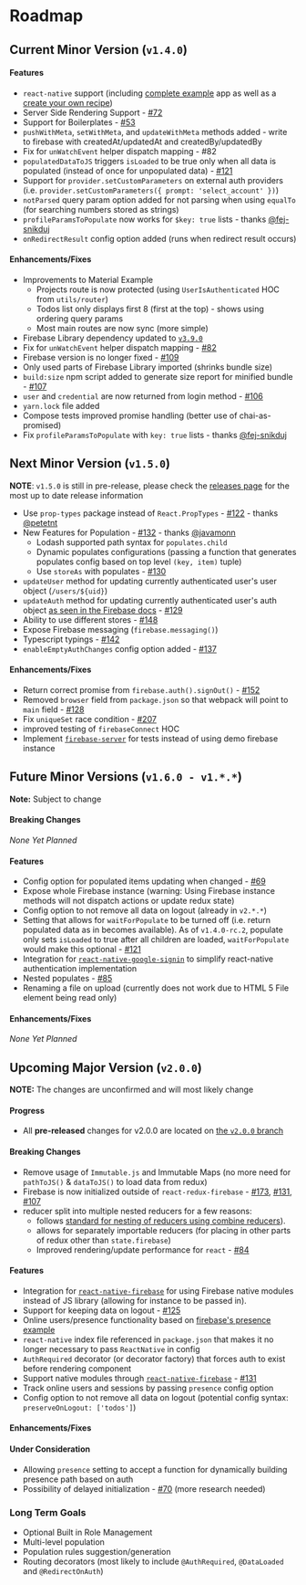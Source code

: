 # Roadmap

## Current Minor Version (`v1.4.0`)

#### Features
* `react-native` support (including [complete example](https://github.com/prescottprue/react-redux-firebase/tree/v1.4.0-beta/examples/complete/react-native) app as well as a [create your own recipe](/docs/recipes/react-native.md))
* Server Side Rendering Support - [#72](https://github.com/prescottprue/react-redux-firebase/issues/72)
* Support for Boilerplates  - [#53](https://github.com/prescottprue/react-redux-firebase/issues/53)
* `pushWithMeta`, `setWithMeta`, and `updateWithMeta` methods added - write to firebase with createdAt/updatedAt and createdBy/updatedBy
* Fix for `unWatchEvent` helper dispatch mapping - #82
* `populatedDataToJS` triggers `isLoaded` to be true only when all data is populated (instead of once for unpopulated data) - [#121](https://github.com/prescottprue/react-redux-firebase/issues/121)
* Support for `provider.setCustomParameters` on external auth providers (i.e. `provider.setCustomParameters({ prompt: 'select_account' })`)
* `notParsed` query param option added for not parsing when using `equalTo` (for searching numbers stored as strings)
* `profileParamsToPopulate` now works for `$key: true` lists - thanks [@fej-snikduj](https://github.com/fej-snikduj)
* `onRedirectResult` config option added (runs when redirect result occurs)

#### Enhancements/Fixes
* Improvements to Material Example
  * Projects route is now protected (using `UserIsAuthenticated` HOC from `utils/router`)
  * Todos list only displays first 8 (first at the top) - shows using ordering query params
  * Most main routes are now sync (more simple)
* Firebase Library dependency updated to [`v3.9.0`](https://firebase.google.com/support/release-notes/js)
* Fix for `unWatchEvent` helper dispatch mapping  - [#82](https://github.com/prescottprue/react-redux-firebase/issues/82)
* Firebase version is no longer fixed  - [#109](https://github.com/prescottprue/react-redux-firebase/issues/109)
* Only used parts of Firebase Library imported (shrinks bundle size)
* `build:size` npm script added to generate size report for minified bundle - [#107](https://github.com/prescottprue/react-redux-firebase/issues/107)
* `user` and `credential` are now returned from login method  - [#106](https://github.com/prescottprue/react-redux-firebase/issues/106)
* `yarn.lock` file added
* Compose tests improved promise handling (better use of chai-as-promised)
* Fix `profileParamsToPopulate` with `key: true` lists - thanks [@fej-snikduj](https://github.com/fej-snikduj)


## Next Minor Version (`v1.5.0`)

**NOTE**: `v1.5.0` is still in pre-release, please check the [releases page](https://github.com/prescottprue/react-redux-firebase/releases) for the most up to date release information

* Use `prop-types` package instead of `React.PropTypes` - [#122](https://github.com/prescottprue/react-redux-firebase/pull/122) - thanks [@petetnt](https://github.com/petetnt)
* New Features for Population - [#132](https://github.com/prescottprue/react-redux-firebase/pull/132) - thanks [@javamonn](https://github.com/javamonn)
  * Lodash supported path syntax for `populates.child`
  * Dynamic populates configurations (passing a function that generates populates config based on top level `(key, item)` tuple)
  * Use `storeAs` with populates - [#130](https://github.com/prescottprue/react-redux-firebase/issues/130)
* `updateUser` method for updating currently authenticated user's user object (`/users/${uid}`)
* `updateAuth` method for updating currently authenticated user's auth object [as seen in the Firebase docs](https://firebase.google.com/docs/auth/web/manage-users#get_a_users_provider-specific_profile_information) - [#129](https://github.com/prescottprue/react-redux-firebase/issues/129)
* Ability to use different stores - [#148](https://github.com/prescottprue/react-redux-firebase/pull/148)
* Expose Firebase messaging (`firebase.messaging()`)
* Typescript typings - [#142](https://github.com/prescottprue/react-redux-firebase/issues/142)
* `enableEmptyAuthChanges` config option added - [#137](https://github.com/prescottprue/react-redux-firebase/issues/137)

#### Enhancements/Fixes
* Return correct promise from `firebase.auth().signOut()` - [#152](https://github.com/prescottprue/react-redux-firebase/issues/152)
* Removed `browser` field from `package.json` so that webpack will point to `main` field - [#128](https://github.com/prescottprue/react-redux-firebase/issues/128)
* Fix `uniqueSet` race condition - [#207](https://github.com/prescottprue/react-redux-firebase/issues/207)
* improved testing of `firebaseConnect` HOC
* Implement [`firebase-server`](https://github.com/urish/firebase-server) for tests instead of using demo firebase instance

## Future Minor Versions (`v1.6.0 - v1.*.*`)

**Note:** Subject to change

#### Breaking Changes
 *None Yet Planned*

#### Features
* Config option for populated items updating when changed - [#69](https://github.com/prescottprue/react-redux-firebase/issues/69)
* Expose whole Firebase instance (warning: Using Firebase instance methods will not dispatch actions or update redux state)
* Config option to not remove all data on logout (already in `v2.*.*`)
* Setting that allows for `waitForPopulate` to be turned off (i.e. return populated data as in becomes available). As of `v1.4.0-rc.2`, populate only sets `isLoaded` to true after all children are loaded, `waitForPopulate` would make this optional - [#121](https://github.com/prescottprue/react-redux-firebase/issues/121)
* Integration for [`react-native-google-signin`](https://github.com/devfd/react-native-google-signin) to simplify react-native authentication implementation
* Nested populates - [#85](https://github.com/prescottprue/react-redux-firebase/issues/85)
* Renaming a file on upload (currently does not work due to HTML 5 File element being read only)

#### Enhancements/Fixes
 *None Yet Planned*

## Upcoming Major Version (`v2.0.0`)

**NOTE:** The changes are unconfirmed and will most likely change

#### Progress
* All **pre-released** changes for v2.0.0 are located on [the `v2.0.0` branch](https://github.com/prescottprue/react-redux-firebase/tree/v2.0.0)

#### Breaking Changes
* Remove usage of `Immutable.js` and Immutable Maps (no more need for `pathToJS()` & `dataToJS()` to load data from redux)
* Firebase is now initialized outside of `react-redux-firebase` - [#173](https://github.com/prescottprue/react-redux-firebase/issues), [#131](https://github.com/prescottprue/react-redux-firebase/issues), [#107](https://github.com/prescottprue/react-redux-firebase/issues)
* reducer split into multiple nested reducers for a few reasons:
  * follows [standard for nesting of reducers using combine reducers](http://redux.js.org/docs/recipes/reducers/UpdatingNormalizedData.html)).
  * allows for separately importable reducers (for placing in other parts of redux other than `state.firebase`)
  * Improved rendering/update performance for `react` - [#84](https://github.com/prescottprue/react-redux-firebase/issues/84)

#### Features
* Integration for [`react-native-firebase`](https://github.com/invertase/react-native-firebase) for using Firebase native modules instead of JS library (allowing for instance to be passed in).
* Support for keeping data on logout - [#125](https://github.com/prescottprue/react-redux-firebase/issues/125)
* Online users/presence functionality based on [firebase's presence example](http://firebase.googleblog.com/2013/06/how-to-build-presence-system.html)
* `react-native` index file referenced in `package.json` that makes it no longer necessary to pass `ReactNative` in config
* `AuthRequired` decorator (or decorator factory) that forces auth to exist before rendering component
* Support native modules through [`react-native-firebase`](https://github.com/invertase/react-native-firebase) - [#131](https://github.com/prescottprue/react-redux-firebase/issues/131)
* Track online users and sessions by passing `presence` config option
* Config option to not remove all data on logout (potential config syntax: `preserveOnLogout: ['todos']`)

#### Enhancements/Fixes


#### Under Consideration
* Allowing `presence` setting to accept a function for dynamically building presence path based on auth
* Possibility of delayed initialization - [#70](https://github.com/prescottprue/react-redux-firebase/issues/70) (more research needed)

### Long Term Goals
* Optional Built in Role Management
* Multi-level population
* Population rules suggestion/generation
* Routing decorators (most likely to include `@AuthRequired`, `@DataLoaded` and `@RedirectOnAuth`)
